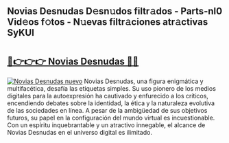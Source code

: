 ## Novias Desnudas D𝚎sn𝚞dos filtr𝚊dos - Parts-nI0 Vid𝚎os f𝚘tos - N𝚞evas filtr𝚊ciones atr𝚊ctivas SyKUI

# <h2><a href="http://mbe17o.tromn.icu/?c=Novias+Desnudas">🔗👉👉👉 Novias Desnudas 🔗🔗</a></h2>

[![Novias Desnudas nuevo](https://i.imgur.com/pEAQMta.gif)](http://mbe17o.tromn.icu/?c=Novias+Desnudas)
Novias Desnudas, una figura enigmática y multifacética, desafía las etiquetas simples. Su uso pionero de los medios digitales para la autoexpresión ha cautivado y enfurecido a los críticos, encendiendo debates sobre la identidad, la ética y la naturaleza evolutiva de las sociedades en línea. A pesar de la ambigüedad de sus objetivos futuros, su papel en la configuración del mundo virtual es incuestionable. Con un espíritu inquebrantable y un atractivo innegable, el alcance de Novias Desnudas en el universo digital es ilimitado.
